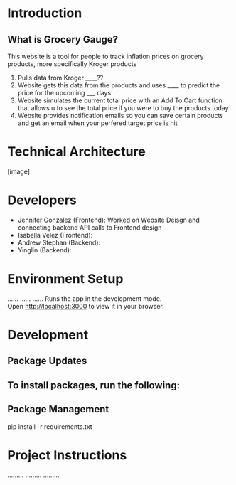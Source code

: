 
# Introduction

## What is Grocery Gauge? 
This website is a tool for people to track inflation prices on grocery products, more specifically Kroger products
1. Pulls data from Kroger ____??
2. Website gets this data from the products and uses ____ to predict the price for the upcoming ___ days
3. Website simulates the current total price with an Add To Cart function that allows u to see the total price if you were to buy the products today
4. Website provides notification emails so you can save certain products and get an email when your perfered target price is hit

# Technical Architecture 
[image]

# Developers 
- Jennifer Gonzalez (Frontend): Worked on Website Deisgn and connecting backend API calls to Frontend design
- Isabella Velez (Frontend): 
- Andrew Stephan (Backend):
- Yinglin (Backend):
# Environment Setup
......
......
......
Runs the app in the development mode.\
Open [http://localhost:3000](http://localhost:3000) to view it in your browser.
# Development 
## Package Updates 
## To install packages, run the following:

## Package Management 
pip install -r requirements.txt
# Project Instructions 
.........
.........
.........

